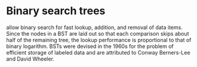 # **Binary search trees**
allow binary search for fast lookup, addition, and removal of data items. Since the nodes in a BST are laid out so that each comparison skips about half of the remaining tree, the lookup performance is proportional to that of binary logarithm. BSTs were devised in the 1960s for the problem of efficient storage of labeled data and are attributed to Conway Berners-Lee and David Wheeler.